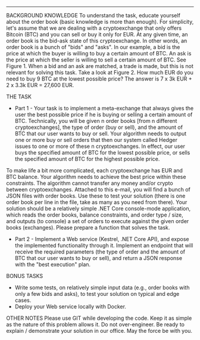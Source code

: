 ---
BACKGROUND KNOWLEDGE
To understand the task, educate yourself about the order book (basic knowledge is more than enough).
For simplicity, let's assume that we are dealing with a cryptoexchange that only offers Bitcoin (BTC) and you can sell or buy it only for EUR. 
At any given time, an order book is the bid-ask state of this cryptoexchange. 
In other words, an order book is a bunch of "bids" and "asks". In our example, a bid is the price at which the buyer is willing to buy a certain amount of BTC. 
An ask is the price at which the seller is willing to sell a certain amount of BTC. See Figure 1. When a bid and an ask are matched, a trade is made, but this is not relevant for solving this task.
Take a look at Figure 2. How much EUR do you need to buy 9 BTC at the lowest possible price? The answer is 7 x 3k EUR + 2 x 3.3k EUR = 27,600 EUR.


THE TASK

- Part 1 -
Your task is to implement a meta-exchange that always gives the user the best possible price if he is buying or selling a certain amount of BTC. 
Technically, you will be given n order books [from n different cryptoexchanges], the type of order (buy or sell), and the amount of BTC that our user wants to buy or sell. 
Your algorithm needs to output one or more buy or sell orders that then our system called Hedger issues to one or more of these n cryptoexchanges. 
In effect, our user buys the specified amount of BTC for the lowest possible price, or sells the specified amount of BTC for the highest possible price.

To make life a bit more complicated, each cryptoexchange has EUR and BTC balance. Your algorithm needs to achieve the best price within these constraints. 
The algorithm cannot transfer any money and/or crypto between cryptoexchanges.
Attached to this e-mail, you will find a bunch of JSON files with order books. 
Use these to test your solution (there is one order book per line in the file, take as many as you need from there). 
Your solution should be a relatively simple .NET Core console-mode application, which reads the order books, balance constraints, 
and order type / size, and outputs (to console) a set of orders to execute against the given order books (exchanges). Please prepare a function that solves the task.


- Part 2 -
Implement a Web service (Kestrel, .NET Core API), and expose the implemented functionality through it. 
Implement an endpoint that will receive the required parameters (the type of order and the amount of BTC that our user wants to buy or sell), and return a JSON response with the "best execution" plan.


BONUS TASKS

- Write some tests, on relatively simple input data (e.g., order books with only a few bids and asks), to test your solution on typical and edge cases.
- Deploy your Web service locally with Docker.


OTHER NOTES
Please use GIT while developing the code. Keep it as simple as the nature of this problem allows it. Do not over-engineer. Be ready to explain / demonstrate your solution in our office.
May the force be with you.
